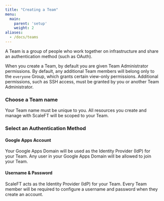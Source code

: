 ```yaml
---
title: "Creating a Team"
menu:
  main:
    parent: 'setup'
    weight: 2
aliases:
  - /docs/teams
---
```


A Team is a group of people who work together on infrastructure and share an authentication method (such as OAuth).

When you create a Team, by default you are given Team Administrator permissions. By default, any additional Team members will belong only to the `everyone` Group, which grants certain view-only permissions. Additional permissions, such as SSH access, must be granted by you or another Team Administrator.

### Choose a Team name

Your Team name must be unique to you. All resources you create and manage with ScaleFT will be scoped to your Team.

### Select an Authentication Method

#### Google Apps Account

Your Google Apps Domain will be used as the Identity Provider (IdP) for your Team. Any user in your Google Apps Domain will be allowed to join your Team.

#### Username & Password

ScaleFT acts as the Identity Provider (IdP) for your Team. Every Team member will be required to configure a username and password when they create an account.

